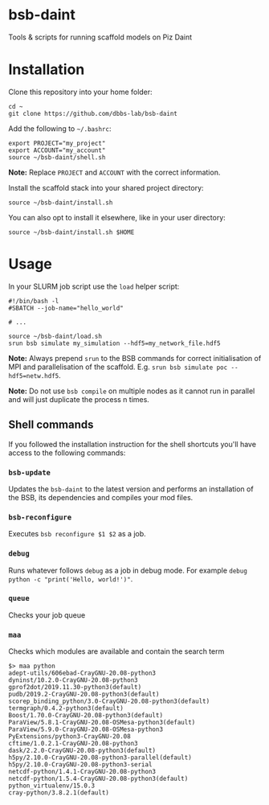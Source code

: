 # bsb-daint
Tools &amp; scripts for running scaffold models on Piz Daint

# Installation

Clone this repository into your home folder:

    cd ~
    git clone https://github.com/dbbs-lab/bsb-daint

Add the following to `~/.bashrc`:

```
export PROJECT="my_project"
export ACCOUNT="my_account"
source ~/bsb-daint/shell.sh
```

**Note:** Replace `PROJECT` and `ACCOUNT` with the correct information.

Install the scaffold stack into your shared project directory:

    source ~/bsb-daint/install.sh
    
You can also opt to install it elsewhere, like in your user directory:

    source ~/bsb-daint/install.sh $HOME

# Usage

In your SLURM job script use the `load` helper script:

```
#!/bin/bash -l
#SBATCH --job-name="hello_world"

# ...

source ~/bsb-daint/load.sh
srun bsb simulate my_simulation --hdf5=my_network_file.hdf5
```

**Note:** Always prepend `srun` to the BSB commands for correct initialisation of MPI and
parallelisation of the scaffold. E.g. `srun bsb simulate poc --hdf5=netw.hdf5`.

**Note:** Do not use `bsb compile` on multiple nodes as it cannot run in parallel and will
just duplicate the process n times.

## Shell commands

If you followed the installation instruction for the shell shortcuts you'll have
access to the following commands:

### `bsb-update`

Updates the `bsb-daint` to the latest version and performs an installation of the
BSB, its dependencies and compiles your mod files.

### `bsb-reconfigure`

Executes `bsb reconfigure $1 $2` as a job.

### `debug`

Runs whatever follows `debug` as a job in debug mode. For example `debug python
-c "print('Hello, world!')"`.

### `queue`

Checks your job queue

### `maa`

Checks which modules are available and contain the search term

    $> maa python
    adept-utils/606ebad-CrayGNU-20.08-python3
    dyninst/10.2.0-CrayGNU-20.08-python3
    gprof2dot/2019.11.30-python3(default)
    pudb/2019.2-CrayGNU-20.08-python3(default)
    scorep_binding_python/3.0-CrayGNU-20.08-python3(default)
    termgraph/0.4.2-python3(default)
    Boost/1.70.0-CrayGNU-20.08-python3(default)
    ParaView/5.8.1-CrayGNU-20.08-OSMesa-python3(default)
    ParaView/5.9.0-CrayGNU-20.08-OSMesa-python3
    PyExtensions/python3-CrayGNU-20.08
    cftime/1.0.2.1-CrayGNU-20.08-python3
    dask/2.2.0-CrayGNU-20.08-python3(default)
    h5py/2.10.0-CrayGNU-20.08-python3-parallel(default)
    h5py/2.10.0-CrayGNU-20.08-python3-serial
    netcdf-python/1.4.1-CrayGNU-20.08-python3
    netcdf-python/1.5.4-CrayGNU-20.08-python3(default)
    python_virtualenv/15.0.3
    cray-python/3.8.2.1(default)
